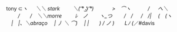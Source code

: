tony
⊂_ヽ
　 ＼＼ stark
　　 ＼( ͡° ͜ʖ ͡°)
　　　 >　⌒ヽ
　　　/ 　 へ＼
　　 /　　/　＼＼morre
　　 ﾚ　ノ　　 ヽ_つ
　　/　/
　 /　/|
　(　(ヽ
　|　|、＼abraço
　| 丿 ＼ ⌒)
　| |　　) /
ノ )　　Lﾉ
(_／#davis

